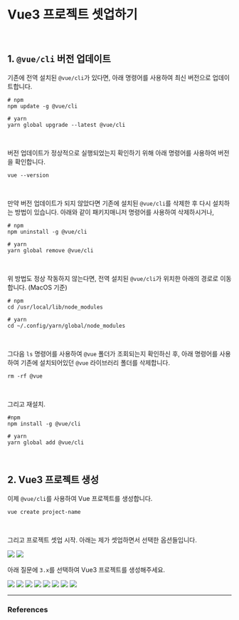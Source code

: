 # Vue3 프로젝트 셋업하기

<br>

## 1. `@vue/cli` 버전 업데이트

기존에 전역 설치된 `@vue/cli`가 있다면, 아래 명령어를 사용하여 최신 버전으로 업데이트합니다.

```
# npm
npm update -g @vue/cli

# yarn
yarn global upgrade --latest @vue/cli
```

<br>

버전 업데이트가 정상적으로 실행되었는지 확인하기 위해 아래 명령어를 사용하여 버전을 확인합니다.

```
vue --version
```

<br>

만약 버전 업데이트가 되지 않았다면 기존에 설치된 `@vue/cli`를 삭제한 후 다시 설치하는 방법이 있습니다. 아래와 같이 패키지매니저 명령어를 사용하여 삭제하시거나,

```
# npm
npm uninstall -g @vue/cli

# yarn
yarn global remove @vue/cli
```

<br>

위 방법도 정상 작동하지 않는다면, 전역 설치된 `@vue/cli`가 위치한 아래의 경로로 이동합니다. (MacOS 기준)

```
# npm
cd /usr/local/lib/node_modules

# yarn
cd ~/.config/yarn/global/node_modules
```

<br>

그다음 `ls` 명령어를 사용하여 `@vue` 폴더가 조회되는지 확인하신 후, 아래 명령어를 사용하여 기존에 설치되어있던 `@vue` 라이브러리 폴더를 삭제합니다.

```
rm -rf @vue
```

<br>

그리고 재설치.

```
#npm
npm install -g @vue/cli

# yarn
yarn global add @vue/cli
```

<br>

## 2. Vue3 프로젝트 생성

이제 `@vue/cli`를 사용하여 Vue 프로젝트를 생성합니다.

```
vue create project-name
```

<br>

그리고 프로젝트 셋업 시작. 아래는 제가 셋업하면서 선택한 옵션들입니다.

<img src="./../img/vue3-setup-1.png"  />
<img src="./../img/vue3-setup-2.png"  />

<br>

아래 질문에 `3.x`를 선택하여 Vue3 프로젝트를 생성해주세요.

<img src="./../img/vue3-setup-3.png"  />
<img src="./../img/vue3-setup-4.png"  />
<img src="./../img/vue3-setup-5.png"  />
<img src="./../img/vue3-setup-6.png"  />
<img src="./../img/vue3-setup-7.png"  />
<img src="./../img/vue3-setup-8.png"  />
<img src="./../img/vue3-setup-9.png"  />
<img src="./../img/vue3-setup-10.png"  />

<br>

---

### References
